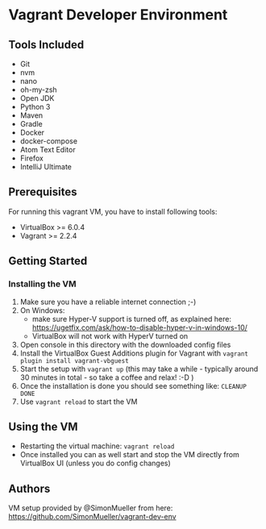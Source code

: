 # Vagrant Developer Environment

## Tools Included

* Git
* nvm
* nano
* oh-my-zsh
* Open JDK
* Python 3
* Maven
* Gradle
* Docker
* docker-compose
* Atom Text Editor
* Firefox
* IntelliJ Ultimate

## Prerequisites

For running this vagrant VM, you have to install following tools:
* VirtualBox >= 6.0.4
* Vagrant >= 2.2.4

## Getting Started

### Installing the VM


1. Make sure you have a reliable internet connection ;-)
2. On Windows:
    * make sure Hyper-V support is turned off, as explained here: https://ugetfix.com/ask/how-to-disable-hyper-v-in-windows-10/
    * VirtualBox will not work with HyperV turned on
3. Open console in this directory with the downloaded config files
4. Install the VirtualBox Guest Additions plugin for Vagrant with `vagrant plugin install vagrant-vbguest`
5. Start the setup with `vagrant up` (this may take a while - typically around 30 minutes in total - so take a coffee and relax! :-D )
6. Once the installation is done you should see something like: `CLEANUP DONE`
7. Use `vagrant reload` to start the VM

## Using the VM

* Restarting the virtual machine: `vagrant reload`
* Once installed you can as well start and stop the VM directly from VirtualBox UI (unless you do config changes)

## Authors

VM setup provided by @SimonMueller from here:
https://github.com/SimonMueller/vagrant-dev-env
